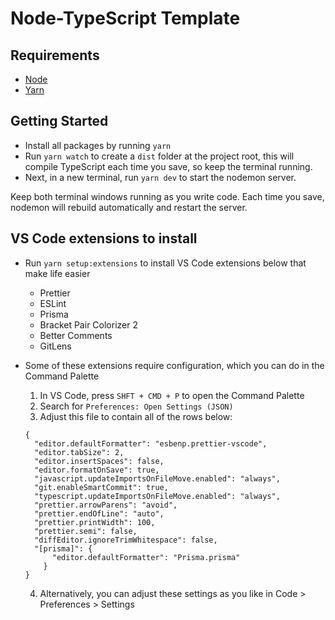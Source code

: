 # Node-TypeScript Template

## Requirements

- [Node](https://nodejs.dev/)
- [Yarn](https://yarnpkg.com/)

## Getting Started

- Install all packages by running `yarn`
- Run `yarn watch` to create a `dist` folder at the project root, this will compile TypeScript each time you save, so keep the terminal running.
- Next, in a new terminal, run `yarn dev` to start the nodemon server.

Keep both terminal windows running as you write code. Each time you save, nodemon will rebuild automatically and restart the server.

## VS Code extensions to install

- Run `yarn setup:extensions` to install VS Code extensions below that make life easier

  - Prettier
  - ESLint
  - Prisma
  - Bracket Pair Colorizer 2
  - Better Comments
  - GitLens

- Some of these extensions require configuration, which you can do in the Command Palette

  1. In VS Code, press `SHFT + CMD + P` to open the Command Palette
  2. Search for `Preferences: Open Settings (JSON)`
  3. Adjust this file to contain all of the rows below:

  ```
  {
    "editor.defaultFormatter": "esbenp.prettier-vscode",
    "editor.tabSize": 2,
    "editor.insertSpaces": false,
    "editor.formatOnSave": true,
    "javascript.updateImportsOnFileMove.enabled": "always",
    "git.enableSmartCommit": true,
    "typescript.updateImportsOnFileMove.enabled": "always",
    "prettier.arrowParens": "avoid",
    "prettier.endOfLine": "auto",
    "prettier.printWidth": 100,
    "prettier.semi": false,
    "diffEditor.ignoreTrimWhitespace": false,
    "[prisma]": {
        "editor.defaultFormatter": "Prisma.prisma"
      }
  }
  ```

  4. Alternatively, you can adjust these settings as you like in Code > Preferences > Settings
